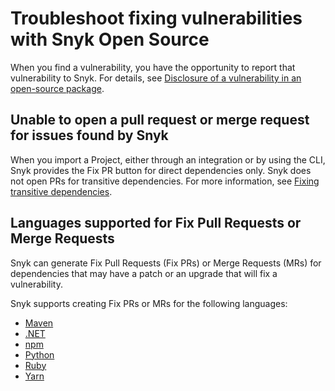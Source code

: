 # Troubleshoot fixing vulnerabilities with Snyk Open Source

When you find a vulnerability, you have the opportunity to report that vulnerability to Snyk. For details, see [Disclosure of a vulnerability in an open-source package](../../../working-with-snyk/disclosure-of-a-vulnerability-in-an-open-source-package.md).

## Unable to open a pull request or merge request for issues found by Snyk

When you import a Project, either through an integration or by using the CLI, Snyk provides the Fix PR button for direct dependencies only. Snyk does not open PRs for transitive dependencies. For more information, see [Fixing transitive dependencies](vulnerability-fix-types.md#fixing-transitive-dependencies).

## Languages supported for Fix Pull Requests or Merge Requests

Snyk can generate Fix Pull Requests (Fix PRs) or Merge Requests (MRs) for dependencies that may have a patch or an upgrade that will fix a vulnerability.

Snyk supports creating Fix PRs or MRs for the following languages:

* [Maven](../../../getting-started/supported-languages-frameworks-and-feature-availability-overview/java-and-kotlin/best-practices-for-java-and-kotlin.md#maven)
* [.NET](../../../getting-started/supported-languages-frameworks-and-feature-availability-overview/.net/)
* [npm](../../../getting-started/supported-languages-frameworks-and-feature-availability-overview/javascript/best-practices-for-javascript-and-node.js.md#npm)
* [Python](../../../getting-started/supported-languages-frameworks-and-feature-availability-overview/python.md)
* [Ruby](../../../getting-started/supported-languages-frameworks-and-feature-availability-overview/ruby.md)
* [Yarn](../../../getting-started/supported-languages-frameworks-and-feature-availability-overview/javascript/best-practices-for-javascript-and-node.js.md#yarn)

